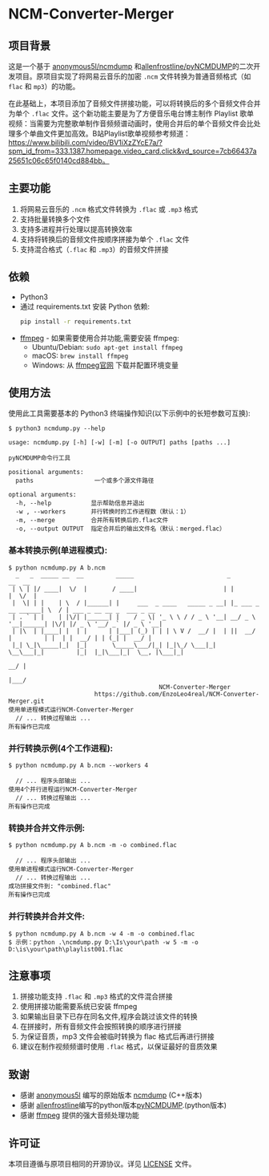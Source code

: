 # NCM-Converter-Merger

## 项目背景

这是一个基于 [anonymous5l/ncmdump](https://github.com/anonymous5l/ncmdump) 和[allenfrostline/pyNCMDUMP](https://github.com/allenfrostline/pyNCMDUMP)的二次开发项目。原项目实现了将网易云音乐的加密 `.ncm` 文件转换为普通音频格式（如 `flac` 和 `mp3`）的功能。

在此基础上，本项目添加了音频文件拼接功能，可以将转换后的多个音频文件合并为单个 `.flac` 文件。这个新功能主要是为了方便音乐电台博主制作 Playlist 歌单视频：当需要为完整歌单制作音频频谱动画时，使用合并后的单个音频文件会比处理多个单曲文件更加高效。B站Playlist歌单视频参考频道：https://www.bilibili.com/video/BV1iXzZYcE7a/?spm_id_from=333.1387.homepage.video_card.click&vd_source=7cb66437a25651c06c65f0140cd884bb。

## 主要功能

1. 将网易云音乐的 `.ncm` 格式文件转换为 `.flac` 或 `.mp3` 格式
2. 支持批量转换多个文件
3. 支持多进程并行处理以提高转换效率
4. 支持将转换后的音频文件按顺序拼接为单个 `.flac` 文件
5. 支持混合格式（`.flac` 和 `.mp3`）的音频文件拼接

## 依赖

- Python3
- 通过 requirements.txt 安装 Python 依赖:
  ```bash
  pip install -r requirements.txt
  ```
- [ffmpeg](https://ffmpeg.org/) - 如果需要使用合并功能,需要安装 ffmpeg:
  - Ubuntu/Debian: `sudo apt-get install ffmpeg`
  - macOS: `brew install ffmpeg`
  - Windows: 从 [ffmpeg官网](https://ffmpeg.org/download.html) 下载并配置环境变量

## 使用方法

使用此工具需要基本的 Python3 终端操作知识(以下示例中的长短参数可互换):

```
$ python3 ncmdump.py --help

usage: ncmdump.py [-h] [-w] [-m] [-o OUTPUT] paths [paths ...]

pyNCMDUMP命令行工具

positional arguments:
  paths                 一个或多个源文件路径

optional arguments:
  -h, --help           显示帮助信息并退出
  -w , --workers       并行转换时的工作进程数（默认：1）
  -m, --merge          合并所有转换后的.flac文件
  -o, --output OUTPUT  指定合并后的输出文件名（默认：merged.flac）
```

### 基本转换示例(单进程模式):

```
$ python ncmdump.py A b.ncm
  _   _  _____ __  __         _____                          _                   __  __                          
 | \ | |/ ____|  \/  |       / ____|                        | |                 |  \/  |                         
 |  \| | |    | \  / |______| |     ___  _ ____   _____ _ __| |_ ___ _ __ ______| \  / | ___ _ __ __ _  ___ _ __ 
 | . ` | |    | |\/| |______| |    / _ \| '_ \ \ / / _ \ '__| __/ _ \ '__|______| |\/| |/ _ \ '__/ _` |/ _ \ '__|
 | |\  | |____| |  | |      | |___| (_) | | | \ V /  __/ |  | ||  __/ |         | |  | |  __/ | | (_| |  __/ |   
 |_| \_|\_____|_|  |_|       \_____\___/|_| |_|\_/ \___|_|   \__\___|_|         |_|  |_|\___|_|  \__, |\___|_|   
                                                                                                  __/ |          
                                                                                                 |___/                                                     
                                          NCM-Converter-Merger                     
                        https://github.com/EnzoLeo4real/NCM-Converter-Merger.git  
使用单进程模式运行NCM-Converter-Merger
  // ... 转换过程输出 ...
所有操作已完成
```

### 并行转换示例(4个工作进程):

```
$ python ncmdump.py A b.ncm --workers 4

  // ... 程序头部输出 ...
使用4个并行进程运行NCM-Converter-Merger
  // ... 转换过程输出 ...
所有操作已完成
```

### 转换并合并文件示例:

```
$ python ncmdump.py A b.ncm -m -o combined.flac

  // ... 程序头部输出 ...
使用单进程模式运行NCM-Converter-Merger
  // ... 转换过程输出 ...
成功拼接文件到: "combined.flac"
所有操作已完成
```

### 并行转换并合并文件:

```
$ python ncmdump.py A b.ncm -w 4 -m -o combined.flac
$ 示例：python .\ncmdump.py D:\Is\your\path -w 5 -m -o D:\is\your\path\playlist001.flac
```

## 注意事项

1. 拼接功能支持 `.flac` 和 `.mp3` 格式的文件混合拼接
2. 使用拼接功能需要系统已安装 ffmpeg
3. 如果输出目录下已存在同名文件,程序会跳过该文件的转换
4. 在拼接时，所有音频文件会按照转换的顺序进行拼接
5. 为保证音质，mp3 文件会被临时转换为 flac 格式后再进行拼接
6. 建议在制作视频频谱时使用 `.flac` 格式，以保证最好的音质效果

## 致谢

- 感谢 [anonymous5l](https://github.com/anonymous5l) 编写的原始版本 [ncmdump](https://github.com/anonymous5l/ncmdump) (C++版本)
- 感谢 [allenfrostline](https://github.com/allenfrostline)编写的python版本[pyNCMDUMP](https://github.com/allenfrostline/pyNCMDUMP).(python版本)
- 感谢 [ffmpeg](https://ffmpeg.org/) 提供的强大音频处理功能

## 许可证

本项目遵循与原项目相同的开源协议。详见 [LICENSE](LICENSE.txt) 文件。
